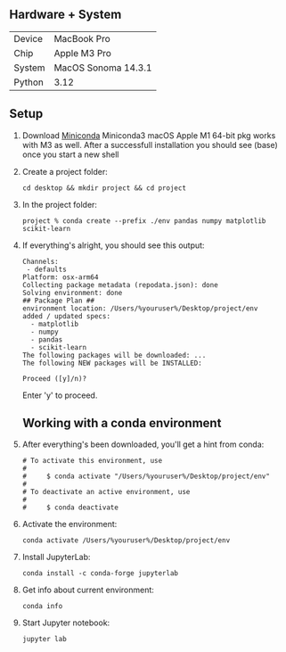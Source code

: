
## Hardware + System

|        |                     |
|--------|---------------------|
| Device | MacBook Pro         |
| Chip   | Apple M3 Pro        |
| System | MacOS Sonoma 14.3.1 |
| Python | 3.12                |

 
## Setup
1. Download [Miniconda](https://docs.anaconda.com/free/miniconda/)
   Miniconda3 macOS Apple M1 64-bit pkg works with M3 as well.
   After a successfull installation you should see (base) once you start a new shell
2. Create a project folder:
   ```
   cd desktop && mkdir project && cd project
   ```
3. In the project folder:
   ```
   project % conda create --prefix ./env pandas numpy matplotlib scikit-learn
   ```
4. If everything's alright, you should see this output:
   
   ```
   Channels:
    - defaults
   Platform: osx-arm64
   Collecting package metadata (repodata.json): done
   Solving environment: done
   ## Package Plan ##
   environment location: /Users/%youruser%/Desktop/project/env
   added / updated specs:
     - matplotlib
     - numpy
     - pandas
     - scikit-learn
   The following packages will be downloaded: ...
   The following NEW packages will be INSTALLED:
   
   Proceed ([y]/n)? 
   ```
   Enter 'y' to proceed.

   ## Working with a conda environment
   
6. After everything's been downloaded, you'll get a hint from conda:
   ```
   # To activate this environment, use                                             
   #                                                                               
   #     $ conda activate "/Users/%youruser%/Desktop/project/env"                                                                         
   #                                                                               
   # To deactivate an active environment, use                                      
   #                                                                               
   #     $ conda deactivate  
   ```
   
  7. Activate the environment:
     
      ```
      conda activate /Users/%youruser%/Desktop/project/env
      ```  

  9. Install JupyterLab:
     
      ```
      conda install -c conda-forge jupyterlab 
      ```
  10. Get info about current environment:

      ```
      conda info
      ```
  11. Start Jupyter notebook:
      ```
      jupyter lab
      ```    
